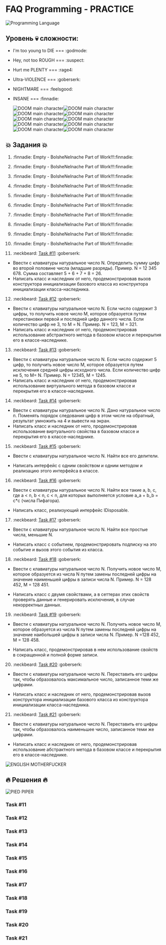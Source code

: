 # FAQ Programming - PRACTICE

![Programming Language](https://udemy-images.udemy.com/course/750x422/658604_d6b0_3.jpg)

## Уровень :skull: сложности:

- I'm too young to DIE === :godmode:
- Hey, not too ROUGH === :suspect:
- Hurt me PLENTY === :rage4:
- Ultra-VIOLENCE === :goberserk:
- NIGHTMARE === :feelsgood:
- INSANE === :finnadie:

  ![DOOM main character](http://vignette1.wikia.nocookie.net/doom/images/3/30/Doomguyface.jpg/revision/latest?cb=20110328073223)![DOOM main character](http://vignette1.wikia.nocookie.net/doom/images/3/30/Doomguyface.jpg/revision/latest?cb=20110328073223)![DOOM main character](http://vignette1.wikia.nocookie.net/doom/images/3/30/Doomguyface.jpg/revision/latest?cb=20110328073223)![DOOM main character](http://vignette1.wikia.nocookie.net/doom/images/3/30/Doomguyface.jpg/revision/latest?cb=20110328073223)![DOOM main character](http://vignette1.wikia.nocookie.net/doom/images/3/30/Doomguyface.jpg/revision/latest?cb=20110328073223)![DOOM main character](http://vignette1.wikia.nocookie.net/doom/images/3/30/Doomguyface.jpg/revision/latest?cb=20110328073223)![DOOM main character](http://vignette1.wikia.nocookie.net/doom/images/3/30/Doomguyface.jpg/revision/latest?cb=20110328073223)![DOOM main character](http://vignette1.wikia.nocookie.net/doom/images/3/30/Doomguyface.jpg/revision/latest?cb=20110328073223)![DOOM main character](http://vignette1.wikia.nocookie.net/doom/images/3/30/Doomguyface.jpg/revision/latest?cb=20110328073223)![DOOM main character](http://vignette1.wikia.nocookie.net/doom/images/3/30/Doomguyface.jpg/revision/latest?cb=20110328073223)

## :collision: Задания :collision:

1. :finnadie: Empty - BolsheNeInache Part of Work!!!:finnadie:
2. :finnadie: Empty - BolsheNeInache Part of Work!!!:finnadie:
3. :finnadie: Empty - BolsheNeInache Part of Work!!!:finnadie:
4. :finnadie: Empty - BolsheNeInache Part of Work!!!:finnadie:
5. :finnadie: Empty - BolsheNeInache Part of Work!!!:finnadie:
6. :finnadie: Empty - BolsheNeInache Part of Work!!!:finnadie:
7. :finnadie: Empty - BolsheNeInache Part of Work!!!:finnadie:
8. :finnadie: Empty - BolsheNeInache Part of Work!!!:finnadie:
9. :finnadie: Empty - BolsheNeInache Part of Work!!!:finnadie:
10. :finnadie: Empty - BolsheNeInache Part of Work!!!:finnadie:

11. :neckbeard: [Task #11](#task-11) :goberserk:

  - Ввести с клавиатуры натуральное число N. Определить сумму цифр во второй половине числа (младшие разряды). Пример. N = 12 345 678\. Сумма составляет 5 + 6 + 7 + 8 = 26.
  - Написать класс и наследник от него, продемонстрировав вызов конструктора инициализации базового класса из конструктора инициализации класса-наследника.

12. :neckbeard: [Task #12](#task-12) :goberserk:

  - Ввести с клавиатуры натуральное число N. Если число содержит 3 цифры, то получить новое число М, которое образуется путем перестановки первой и последней цифр данного числа. Если количество цифр не 3, то М = N. Пример. N = 123, M = 321.
  - Написать класс и наследник от него, продемонстрировав использование абстрактного метода в базовом классе и перекрытия его в классе-наследнике.

13. :neckbeard: [Task #13](#task-13) :goberserk:

  - Ввести с клавиатуры натуральное число N. Если число содержит 5 цифр, то получить новое число М, которое образуется путем исключения средней цифры исходного числа. Если количество цифр не 5, то М= N. Пример. N = 12345, М = 1245.
  - Написать класс и наследник от него, продемонстрировав использование виртуального метода в базовом классе и перекрытия его в классе-наследнике.

14. :neckbeard: [Task #14](#task-14) :goberserk:

  - Ввести с клавиатуры натуральное число N. Дано натуральное число п. Поменять порядок следования цифр в этом числе на обратный, результат умножить на 4 и вывести на экран.
  - Написать класс и наследник от него, продемонстрировав использование виртуального свойства в базовом классе и перекрытия его в классе-наследнике.

15. :neckbeard: [Task #15](#task-15) :goberserk:

  - Ввести с клавиатуры натуральное число N. Найти все его делители.

  - Написать интерфейс с одним свойством и одним методом и реализацию этого интерфейса в классе.

16. :neckbeard: [Task #16](#task-16) :goberserk:

  - Ввести с клавиатуры натуральное число N. Найти все такие а, b, с, где а < n, b < n, c < n, для которых выполняется условие а_а + b_b = с*c (числа Пифагора).

  - Написать класс, реализующий интерфейс IDisposable.

17. :neckbeard: [Task #17](#task-17) :goberserk:

  - Ввести с клавиатуры натуральное число N. Найти все простые числа, меньшие N.

  - Написать класс с событием, продемонстрировать подписку на это событие и вызов этого события из класса.

18. :neckbeard: [Task #18](#task-18) :goberserk:

  - Ввести с клавиатуры натуральное число N. Получить новое число М, которое образуется из числа N путем замены последней цифры на значение наименьшей цифры в записи числа N. Пример. N = 128 452, М = 128 451.

  - Написать класс с двумя свойствами, а в сеттерах этих свойств проверять данные и генерировать исключения, в случае некорректных данных.

19. :neckbeard: [Task #19](#task-19) :goberserk:

  - Ввести с клавиатуры натуральное число N. Получить новое число М, которое образуется из числа N путем замены последней цифры на значение наибольшей цифры в записи числа N. Пример. N =128 452, M = 128 458.

  - Написать класс, продемонстрировав в нем использование свойств в сокращенной и полной форме записи.

20. :neckbeard: [Task #20](#task-20) :goberserk:

  - Ввести с клавиатуры натуральное число N. Переставить его цифры так, чтобы образовалось максимальное число, записанное теми же цифрами.

  - Написать класс и наследник от него, продемонстрировав вызов конструктора инициализации базового класса из конструктора инициализации класса-наследника.

21. :neckbeard: [Task #21](#task-21) :goberserk:

  - Ввести с клавиатуры натуральное число N. Переставить его цифры так, чтобы образовалось наименьшее число, записанное теми же цифрами.

  - Написать класс и наследник от него, продемонстрировав использование абстрактного метода в базовом классе и перекрытия его в классе-наследнике.

  ![ENGLISH MOTHERFUCKER](http://lamcdn.net/lookatme.ru/post_image-image/1CoePZ07Bm6g1HWMWbMZmQ-article.jpg)

## :fire: Решения :fire:

![PIED PIPER](http://blogs-images.forbes.com/stevenrosenbaum/files/2015/06/silicon-valley-cast.jpg)

### Task #11

### Task #12

### Task #13

### Task #14

### Task #15

### Task #16

### Task #17

### Task #18

### Task #19

### Task #20

### Task #21
